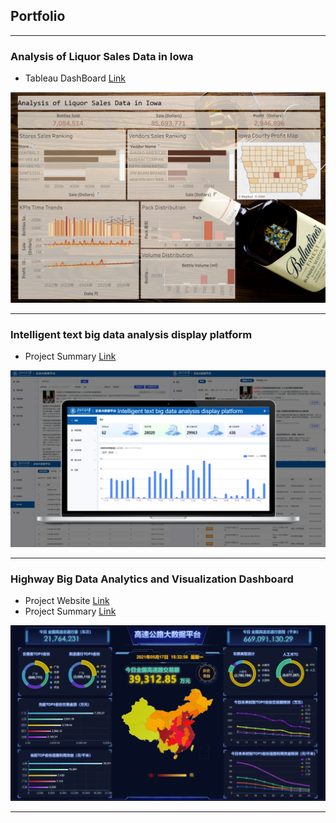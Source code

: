 ## Portfolio

---

### Analysis of Liquor Sales Data in Iowa
- Tableau DashBoard [Link](https://public.tableau.com/app/profile/yingzi.yuan/viz/Book1_17414960412010/Dashboard2?publish=yes)
<img src="images/Tab1.png?raw=true"/>

---
### Intelligent text big data analysis display platform
- Project Summary [Link](https://docs.google.com/presentation/d/16s6zZYxvOKEwYpxy2t02wZa0QElIp27SVfzsVwCSuq8/edit?usp=sharing)
<img src="images/Project2.png?raw=true"/>

---

### Highway Big Data Analytics and Visualization Dashboard
- Project Website [Link](http://39.105.1.143:9998/ )
- Project Summary [Link](https://docs.google.com/presentation/d/1A2bPSx9vF1x0Jmy0NeHrYnkctKXp56VlwC_TXf0Hx8o/edit?usp=sharing)
<img src="images/Picture1.png?raw=true"/>



---

